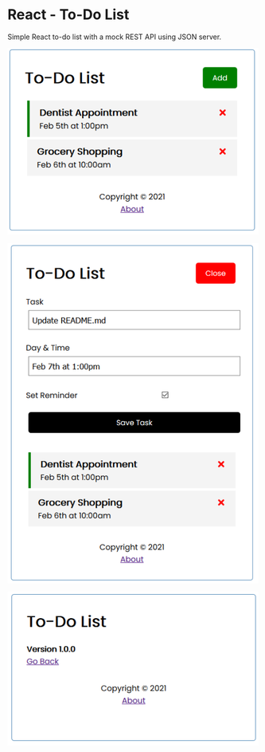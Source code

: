 # React - To-Do List

Simple React to-do list with a mock REST API using JSON server.

![GitHub Logo](/public/sample1.png)

![GitHub Logo](/public/sample2.png)

![GitHub Logo](/public/sample3.png)
